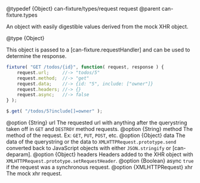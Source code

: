 @typedef {Object} can-fixture/types/request request
@parent can-fixture.types

An object with easily digestible values derived from the mock XHR
object.  

@type {Object}

This object is passed to a [can-fixture.requestHandler]
and can be used to determine the response.

```js
fixture( "GET /todos/{id}", function( request, response ) {
	request.url;     //-> "todos/5"
	request.method;  //-> "get"
	request.data;    //-> {id: "5", include: ["owner"]}
	request.headers; //-> {}
	request.async;   //-> false
} );

$.get( "/todos/5?include[]=owner" );
```

  @option {String} url The requested url with anything after the querystring taken off in `GET` and `DESTROY` method requests.
  @option {String} method The method of the request. Ex: `GET`, `PUT`, `POST`, etc.
  @option {Object} data The data of the querystring or the data to `XMLHTTPRequest.prototype.send` converted back to JavaScript objects with either `JSON.stringify` or [can-deparam].
  @option {Object} headers Headers added to the XHR object with `XMLHTTPRequest.prototype.setRequestHeader`.
  @option {Boolean} async `true` if the request was a synchronous request.
  @option {XMLHTTPRequest} xhr The mock xhr request.

